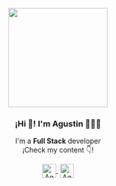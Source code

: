 <p align="center" width="300">
   <img align="center" width="200" src="" />
   <h3 align="center">¡Hi 👋! I'm Agustin 👨🏻‍💻</h3>
</p>
<p align="center">I'm a <strong>Full Stack</strong> developer<br />¡Check my content 👇!</p>
<p align="center">
   <a href="https://www.linkedin.com/in/agustin-valdez" target="blank" style='margin-right:4px'>
    <img align="center" src="https://cdn.jsdelivr.net/npm/simple-icons@3.0.1/icons/linkedin.svg" alt="Agustinv45" height="28px" width="28px" />
  </a>
  <a href="https://www.instagram.com/agu_valdez" target="blank">
    <img align="center" src="https://cdn.jsdelivr.net/npm/simple-icons@3.0.1/icons/instagram.svg" alt="Agustinv45" height="28px" width="28px" />
  </a>
</p>
